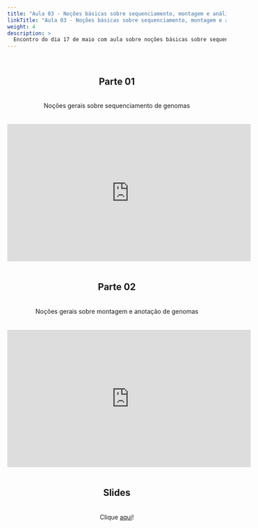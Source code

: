 ```yaml
---
title: "Aula 03 - Noções básicas sobre sequenciamento, montagem e análise de genomas"
linkTitle: "Aula 03 - Noções básicas sobre sequenciamento, montagem e análise de genomas"
weight: 4
description: >
  Encontro do dia 17 de maio com aula sobre noções básicas sobre sequenciamento, montagem e análise de genomas
---
```


<br>
<div align="center">
<h2>Parte 01</h2>
<br>Noções gerais sobre sequenciamento de genomas</i>
<br><br><br>
<iframe width="560" height="315" src="https://www.youtube.com/embed/-2Dhi0dbI5A" frameborder="0" allow="accelerometer; autoplay; clipboard-write; encrypted-media; gyroscope; picture-in-picture" allowfullscreen></iframe>
<br><br>

<h2>Parte 02</h2>
<br>Noções gerais sobre montagem e anotação de genomas</i>
<br><br><br>
<iframe width="560" height="315" src="https://www.youtube.com/embed/ISf1NimVI08" frameborder="0" allow="accelerometer; autoplay; clipboard-write; encrypted-media; gyroscope; picture-in-picture" allowfullscreen></iframe>
<br><br>

<h2>Slides</h2>
<br>
Clique <a href="https://github.com/desirrepetters/gstreinamentoeconsultoria/blob/master/userguide/content/pt-br/biologia_molecular/2023_01/sincronas/pdf/aula_03.pdf">aqui</a>!
</div>